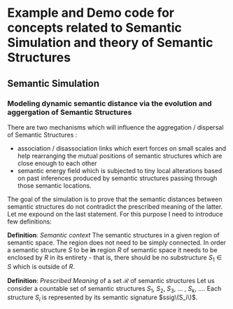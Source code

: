 # Example and Demo code for concepts related to Semantic Simulation and theory of Semantic Structures

## Semantic Simulation

### Modeling dynamic semantic distance via the evolution and aggergation of Semantic Structures 

There are two mechanisms which will influence the aggregation / dispersal of Semantic Structures :

 * association / disassociation links which exert forces on small scales and help rearranging the mutual positions of semantic structures which are close enough to each other
 * semantic energy field which is subjected to tiny local alterations based on past inferences produced by semantic structures passing through those semantic locations.

The goal of the simulation is to prove that the semantic distances between semantic structures do not contradict the prescribed meaning of the latter. Let me expound on the last statement. For this purpose I need to introduce few definitions:

**Definition**: _Semantic context_
The semantic structures in a given region of semantic space. The region does not need to be simply connected. In order a semantic structure $S$ to be **in** region $R$ of semantic space it needs to be enclosed by $R$ in its entirety - that is, there should be no substructure $S_1 \in S$ which is outside of $R$. 

**Definition**: _Prescribed Meaning_ of a set $\mathcal{R}$ of semantic structures
Let us consider a countable set of semantic structures $S_1,$ $S_2,$ $S_3,$ $...$ $,$ $S_k,$ $\dots$. Each structure $S_i$ is represented by its semantic signature $ssig\(S_i\)$.


